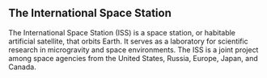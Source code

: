 ## The International Space Station

The International Space Station (ISS) is a space station, or habitable artificial satellite, that orbits Earth. It serves as a laboratory for scientific research in microgravity and space environments. The ISS is a joint project among space agencies from the United States, Russia, Europe, Japan, and Canada.
